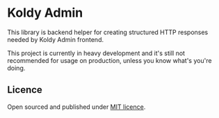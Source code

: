 # Koldy Admin

This library is backend helper for creating structured HTTP responses needed
by Koldy Admin frontend.

This project is currently in heavy development and it's still not recommended
for usage on production, unless you know what's you're doing.

## Licence
Open sourced and published under [MIT licence](http://opensource.org/licenses/MIT).